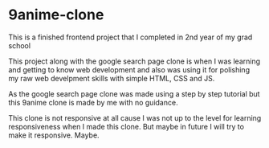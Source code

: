 ﻿# 9anime-clone

This is a finished frontend project that I completed in 2nd year of my grad school

This project along with the google search page clone is when I was learning and getting to know web development and also was using it for polishing my raw web develpment skills with simple HTML, CSS and JS.

As the google search page clone was made using a step by step tutorial but this 9anime clone is made by me with no guidance.

This clone is not responsive at all cause I was not up to the level for learning responsiveness when I made this clone.
But maybe in future I will try to make it responsive. Maybe.
